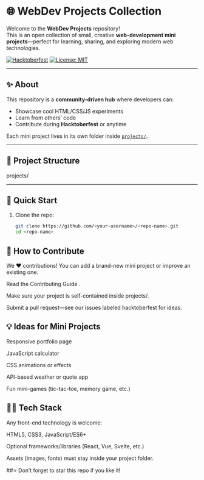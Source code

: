 # 🌐 WebDev Projects Collection

Welcome to the **WebDev Projects** repository!  
This is an open collection of small, creative **web-development mini projects**—perfect for learning, sharing, and exploring modern web technologies.

[![Hacktoberfest](https://img.shields.io/badge/Hacktoberfest-Ready-brightgreen?style=flat-square)](https://hacktoberfest.com/)
[![License: MIT](https://img.shields.io/badge/License-MIT-blue.svg?style=flat-square)](LICENSE)

---

## ✨ About
This repository is a **community-driven hub** where developers can:
- Showcase cool HTML/CSS/JS experiments
- Learn from others’ code
- Contribute during **Hacktoberfest** or anytime

Each mini project lives in its own folder inside [`projects/`](projects/).

---

## 📂 Project Structure
projects/ <Your Project folder>


---

## 🚀 Quick Start
1. Clone the repo:
   ```bash
   git clone https://github.com/<your-username>/<repo-name>.git
   cd <repo-name>

## 🤝 How to Contribute

We ❤️ contributions!
You can add a brand-new mini project or improve an existing one.

Read the Contributing Guide
.

Make sure your project is self-contained inside projects/<your-project-name>.

Submit a pull request—see our issues labeled hacktoberfest for ideas.


## 💡 Ideas for Mini Projects

Responsive portfolio page

JavaScript calculator

CSS animations or effects

API-based weather or quote app

Fun mini-games (tic-tac-toe, memory game, etc.)

## 🧑‍💻 Tech Stack

Any front-end technology is welcome:

HTML5, CSS3, JavaScript/ES6+

Optional frameworks/libraries (React, Vue, Svelte, etc.)

Assets (images, fonts) must stay inside your project folder.

##⭐ Don’t forget to star this repo if you like it!
